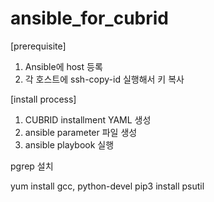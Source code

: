 # ansible_for_cubrid

[prerequisite]
1. Ansible에 host 등록
2. 각 호스트에 ssh-copy-id 실행해서 키 복사

[install process]
1. CUBRID installment YAML 생성
2. ansible parameter 파일 생성   
3. ansible playbook 실행

pgrep 설치

yum install gcc, python-devel
pip3 install psutil



